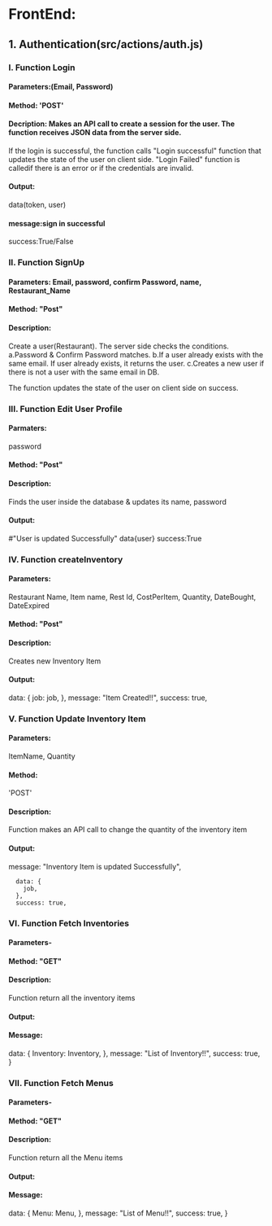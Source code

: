 # FrontEnd:
## 1. Authentication(src/actions/auth.js)
### I. Function Login
#### Parameters:(Email, Password)
#### Method: 'POST'
#### Decription: Makes an API call to create a session for the user. The function receives JSON data from the server side.
If the login is successful, the function calls "Login successful" function that updates the state of the user on client side.
"Login Failed" function is calledif there is an error or if the credentials are invalid.
#### Output:
data(token, user)
#### message:sign in successful
success:True/False

### II. Function SignUp
#### Parameters: Email, password, confirm Password, name, Restaurant_Name
#### Method: "Post"
#### Description:
Create a user(Restaurant). The server side checks the conditions.
a.Password & Confirm Password matches.
b.If a user already exists with the same email. If user already exists, it returns the user.
c.Creates a new user if there is not a user with the same email in DB.

The function updates the state of the user on client side on success.

### III. Function Edit User Profile
#### Parmaters: 
password
#### Method: "Post"
#### Description: 
Finds the user inside the database & updates its name, password
#### Output: 
#"User is updated Successfully"
data{user}
success:True

### IV. Function createInventory
#### Parameters: 
Restaurant Name, Item name, Rest Id, CostPerItem, Quantity, DateBought, DateExpired
#### Method: "Post"
#### Description: 
Creates new Inventory Item
#### Output: 
data: {
        job: job,
      },
      message: "Item Created!!",
      success: true,

### V. Function Update Inventory Item
#### Parameters: 
ItemName, Quantity
#### Method:
'POST'
#### Description:
Function makes an API call to change the quantity of the inventory item
#### Output:  
message: "Inventory Item is updated Successfully",

      data: {
        job,
      },
      success: true,

### VI. Function Fetch Inventories
#### Parameters- 

#### Method: "GET"
#### Description: 
Function return all the inventory items
#### Output:
#### Message: 
data: {
        Inventory: Inventory,
      },
      message: "List of Inventory!!",
      success: true,
    }

### VII. Function Fetch Menus
#### Parameters- 

#### Method: "GET"
#### Description: 
Function return all the Menu items
#### Output:
#### Message: 
data: {
        Menu: Menu,
      },
      message: "List of Menu!!",
      success: true,
    }
  
